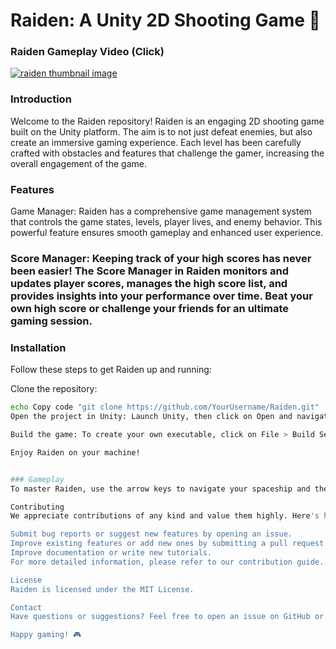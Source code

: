 # Raiden: A Unity 2D Shooting Game 🚀

### Raiden Gameplay Video (Click)
<a href="https://youtu.be/aI9E4yKLZ2Y">
<img src="http://img.youtube.com/vi/aI9E4yKLZ2Y/maxresdefault.jpg" alt="raiden thumbnail image">
</a>

### Introduction
Welcome to the Raiden repository! Raiden is an engaging 2D shooting game built on the Unity platform. The aim is to not just defeat enemies, but also create an immersive gaming experience. Each level has been carefully crafted with obstacles and features that challenge the gamer, increasing the overall engagement of the game.

### Features
Game Manager: Raiden has a comprehensive game management system that controls the game states, levels, player lives, and enemy behavior. This powerful feature ensures smooth gameplay and enhanced user experience.

### Score Manager: Keeping track of your high scores has never been easier! The Score Manager in Raiden monitors and updates player scores, manages the high score list, and provides insights into your performance over time. Beat your own high score or challenge your friends for an ultimate gaming session.

### Installation
Follow these steps to get Raiden up and running:

Clone the repository:
```bash
echo Copy code "git clone https://github.com/YourUsername/Raiden.git"
Open the project in Unity: Launch Unity, then click on Open and navigate to the directory where you cloned the repository.

Build the game: To create your own executable, click on File > Build Settings, select your platform, then click Build.

Enjoy Raiden on your machine!


### Gameplay
To master Raiden, use the arrow keys to navigate your spaceship and the space bar to fire at incoming enemies. Rack up points with each enemy defeated, and make sure to dodge their attacks to survive. The game features multiple levels of increasing difficulty, each presenting a new set of challenges and enemy types. The journey to becoming the ultimate space warrior begins now!

Contributing
We appreciate contributions of any kind and value them highly. Here's how you can help:

Submit bug reports or suggest new features by opening an issue.
Improve existing features or add new ones by submitting a pull request.
Improve documentation or write new tutorials.
For more detailed information, please refer to our contribution guide.

License
Raiden is licensed under the MIT License.

Contact
Have questions or suggestions? Feel free to open an issue on GitHub or send us an email.

Happy gaming! 🎮
